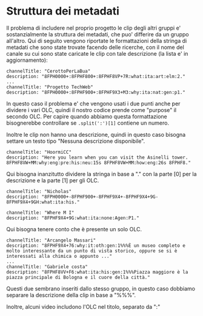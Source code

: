 # Struttura dei metadati

Il problema di includere nel proprio progetto le clip degli altri gruppi e' sostanzialmente la struttura dei metadati, che puo' differire da un gruppo all'altro. Qui di seguito vengono riportate le formattazioni della stringa di metadati che sono state trovate facendo delle ricerche, con il nome del canale su cui sono state caricate le clip con tale descrizione (la lista e' in aggiornamento):

```
channelTitle: "CerottoPerLaBua"
​description: "8FPH0000+:8FPHF800+:8FPHF8VP+7R:what:ita:art:elm:2."
...
channelTitle: "Progetto TechWeb"
​​description: "8FPH0000+:8FPHF900+:8FPHF9X3+M3:why:ita:nat:gen:p1."
```
In questo caso il problema e' che vengono usati i due punti anche per dividere i vari OLC, quindi il nostro codice prende come "purpose" il secondo OLC. Per capire quando abbiamo questa formattazione bisognerebbe controllare se `.split(':')[1]` contiene un numero.

Inoltre le clip non hanno una descrizione, quindi in questo caso
bisogna settare un testo tipo "Nessuna descrizione disponibile".

```
channelTitle: "HoormiCC"
description: "Here you learn when you can visit the Asinelli tower. 8FPHF8VW+MM:why:eng:pre:his:neu:15s 8FPHF8VW+MM:how:eng:26s 8FPHF8."
```
Qui bisogna inanzitutto dividere la stringa in base a "." con la parte [0] per la descrizione e la parte [1] per gli OLC.

```
channelTitle: "Nicholas"
​​description: "8FPH0000+-8FPHF900+-8FPHF9X4+-8FPHF9X4+9G-8FPHF9X4+9GH:what:ita:his."
```

```
channelTitle: "Where M I"
​​​description: "8FPHF9X4+9G:what:ita:none:Agen:P1."
```
Qui bisogna tenere conto che è presente un solo OLC.

```
channelTitle: "Arcangelo Massari"
​​​description: "8FPHF9X4+76:why:it:oth:gen:1%%%È un museo completo e molto interessante da un punto di vista storico, oppure se si è interessati alla chimica o appunto ..."
...
channelTitle: "Gabriele costa"
description: "8FPHF8VV+F6:what:ita:his:gen:1%%%Piazza maggiore è la piazza principale di Bologna e il cuore della città."
```
Questi due sembrano inseriti dallo stesso gruppo, in questo caso dobbiamo separare la descrizione della clip in base a "%%%".

Inoltre, alcuni video includono l'OLC nel titolo, separato da ":"

